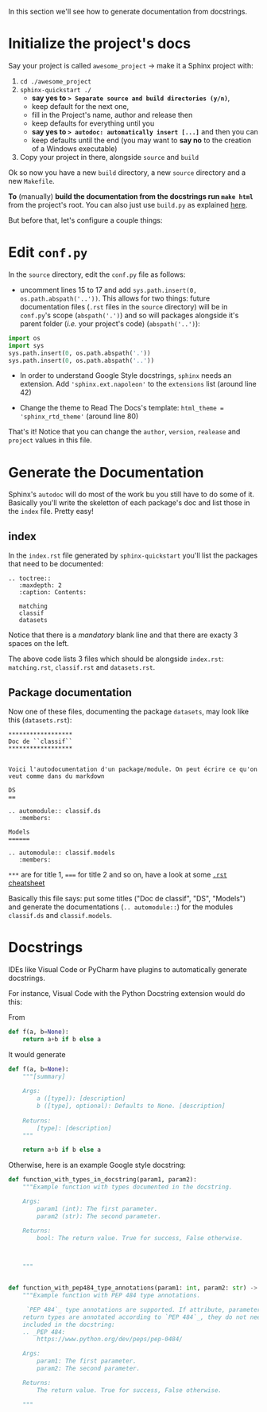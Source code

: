 In this section we'll see how to generate documentation from docstrings.

# Initialize the project's docs

Say your project is called `awesome_project` -> make it a Sphinx project with:

1. `cd ./awesome_project`
2. `sphinx-quickstart ./`
    * **say yes to `> Separate source and build directories (y/n)`**, 
    * keep default for the next one, 
    * fill in the Project's name, author and release then 
    * keep defaults for everything until you 
    * **say yes to `> autodoc: automatically insert [...]`** and then you can 
    * keep defaults until the end (you may want to **say no** to the creation of a Windows executable)
3. Copy your project in there, alongside `source` and `build`

Ok so now you have a new `build` directory, a new `source` directory and a new `Makefile`. 

**To** (manually) **build the documentation from the docstrings run `make html`** from the project's root. You can also just use `build.py` as explained [here](/#building-the-documentations).

But before that, let's configure a couple things:

# Edit `conf.py`

In the `source` directory, edit the `conf.py` file as follows:

* uncomment lines 15 to 17 and add `sys.path.insert(0, os.path.abspath('..'))`. This allows for two things: future documentation files (`.rst` files in the `source` directory) will be in `conf.py`'s scope (`abspath('.')`) and so will packages alongside it's parent folder (_i.e._ your project's code) (`abspath('..')`):
```python
import os
import sys
sys.path.insert(0, os.path.abspath('.'))
sys.path.insert(0, os.path.abspath('..'))
```

* In order to understand Google Style docstrings, `sphinx` needs an extension. Add `'sphinx.ext.napoleon'` to the `extensions` list (around line 42)

* Change the theme to Read The Docs's template: `html_theme = 'sphinx_rtd_theme'` (around line 80)

That's it! Notice that you can change the `author`, `version`, `realease` and `project` values in this file.

# Generate the Documentation

Sphinx's `autodoc` will do most of the work bu you still have to do some of it. Basically you'll write the skeletton of each package's doc and list those in the `index` file. Pretty easy!

## index

In the `index.rst` file generated by `sphinx-quickstart` you'll list the packages that need to be documented:

```
.. toctree::
   :maxdepth: 2
   :caption: Contents:

   matching
   classif
   datasets
```
Notice that there is a _mandatory_ blank line and that there are exacty 3 spaces on the left. 

The above code lists 3 files which should be alongside `index.rst`: `matching.rst`, `classif.rst` and `datasets.rst`.


## Package documentation

Now one of these files, documenting the package `datasets`, may look like this (`datasets.rst`):

```
******************
Doc de ``classif``
******************


Voici l'autodocumentation d'un package/module. On peut écrire ce qu'on veut comme dans du markdown

DS
==

.. automodule:: classif.ds
   :members:

Models
======

.. automodule:: classif.models
   :members:

```

`***` are for title 1, `===` for title 2 and so on, have a look at some [`.rst` cheatsheet](https://github.com/ralsina/rst-cheatsheet/blob/master/rst-cheatsheet.rst)

Basically this file says: put some titles ("Doc de classif", "DS", "Models") and generate the documentations (`.. automodule::`) for the modules `classif.ds` and `classif.models`. 


# Docstrings

IDEs like Visual Code or PyCharm have plugins to automatically generate docstrings.

For instance, Visual Code with the Python Docstring extension would do this:

From
```python
def f(a, b=None):
    return a+b if b else a
```

It would generate 

```python
def f(a, b=None):
    """[summary]
    
    Args:
        a ([type]): [description]
        b ([type], optional): Defaults to None. [description]
    
    Returns:
        [type]: [description]
    """

    return a+b if b else a
```

 Otherwise, here is an example Google style docstring: 

```python
def function_with_types_in_docstring(param1, param2):
    """Example function with types documented in the docstring.

    Args:
        param1 (int): The first parameter.
        param2 (str): The second parameter.

    Returns:
        bool: The return value. True for success, False otherwise.

    

    """


def function_with_pep484_type_annotations(param1: int, param2: str) -> bool:
    """Example function with PEP 484 type annotations.

     `PEP 484`_ type annotations are supported. If attribute, parameter, and
    return types are annotated according to `PEP 484`_, they do not need to be
    included in the docstring:
    .. _PEP 484:
        https://www.python.org/dev/peps/pep-0484/

    Args:
        param1: The first parameter.
        param2: The second parameter.

    Returns:
        The return value. True for success, False otherwise.

    """

```
